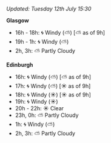 *Updated: Tuesday 12th July 15:30*

**Glasgow**

* 16h - 18h: :cyclone: Windy (:partly_sunny:) [:partly_sunny: as of 9h]
* 19h - 1h: :cyclone: Windy (:partly_sunny:)
* 2h, 3h: :partly_sunny: Partly Cloudy

**Edinburgh**

* 16h: :cyclone: Windy (:partly_sunny:) [:partly_sunny: as of 9h]
* 17h: :cyclone: Windy (:partly_sunny:) [:sunny: as of 9h]
* 18h: :cyclone: Windy (:sunny:) [:sunny: as of 9h]
* 19h: :cyclone: Windy (:sunny:)
* 20h - 22h: :sunny: Clear
* 23h, 0h: :partly_sunny: Partly Cloudy
* 1h: :cyclone: Windy (:partly_sunny:)
* 2h, 3h: :partly_sunny: Partly Cloudy

